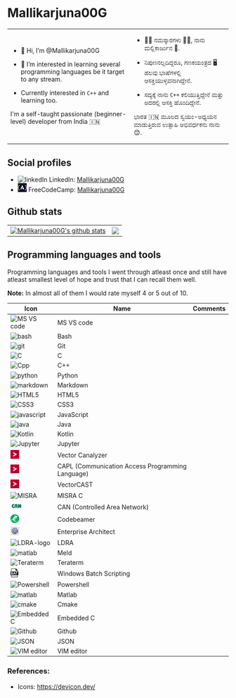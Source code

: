 # Mallikarjuna00G

<table>
<tr>
<td>

- 👋 Hi, I’m @Mallikarjuna00G

- 👀 I’m interested in learning several programming languages be it target to any stream.

- Currently interested in `C++` and learning too.

I'm a self-taught passionate (beginner-level) developer from India 🇮🇳

</td>
<td>

- 🙏🏼 ನಮಸ್ಕಾರಗಳು 🙏🏼, ನಾನು ಮಲ್ಲಿಕಾರ್ಜುನ 🧔.  

- ನಿಪುಣನಲ್ಲದಿದ್ದರೂ, ಗಣಕಯಂತ್ರದ 🖥️ ಹಲವು ಭಾಷೆಗಳಲ್ಲಿ ಆಸಕ್ತಿಯುಳ್ಳವನಾಗಿದ್ದೇನೆ.

- ಸದ್ಯಕ್ಕೆ ನಾನು `C++` ಕಲಿಯುತ್ತಿದ್ದೇನೆ ಮತ್ತು ಅದರಲ್ಲಿ ಆಸಕ್ತಿ ಹೊಂದಿದ್ದೇನೆ.

ಭಾರತ 🇮🇳 ಮೂಲದ ಸ್ವಯಂ-ಅಧ್ಯಯನ ಮಾಡುತ್ತಿರುವ ಉತ್ಸಾಹಿ ಅಭಿವರ್ಧಕನು ನಾನು 😊.
</td>
</tr>
</table>

## Social profiles
- <img height="20" alt="linkedIn" src="https://cdn.jsdelivr.net/gh/devicons/devicon@latest/icons/linkedin/linkedin-original.svg"> LinkedIn: [Mallikarjuna00G](https://www.linkedin.com/in/mallikarjuna00g/)
- <img height="20" alt="freeCodeCamp" src="./images/freeCodeCamp.png"> FreeCodeCamp: [Mallikarjuna00G](https://www.freecodecamp.org/Mallikarjuna00G)

## Github stats

|||
|---|---|
| <a href="https://github.com/Mallikarjuna00G/github-readme-stats"><img align="center" src="https://github-readme-stats.vercel.app/api?username=Mallikarjuna00G&show_icons=true&include_all_commits=true&theme=buefy&hide_border=true" alt="Mallikarjuna00G's github stats" /></a> | <a href="https://github.com/Mallikarjuna00G/github-readme-stats"><img align="center" src="https://github-readme-stats.vercel.app/api/top-langs/?username=Mallikarjuna00G&layout=compact&theme=buefy&hide_border=true" /></a> |


## Programming languages and tools


Programming languages and tools I went through atleast once and still have atleast smallest level of hope and trust that I can recall them well.

**Note:** In almost all of them I would rate myself 4 or 5 out of 10.

|Icon|Name|Comments|
|---|---|---|
|<img height="20" alt="MS VS code" src="https://cdn.jsdelivr.net/gh/devicons/devicon@latest/icons/vscode/vscode-original.svg">|MS VS code||
|<img height="20" alt="bash" src="https://cdn.jsdelivr.net/gh/devicons/devicon@latest/icons/bash/bash-original.svg">|Bash||
|<img height="20" alt="git" src="https://cdn.jsdelivr.net/gh/devicons/devicon@latest/icons/git/git-original.svg">|Git||
|<img height="20" alt="C" src="https://cdn.jsdelivr.net/gh/devicons/devicon@latest/icons/c/c-original.svg">|C||
|<img height="20" alt="Cpp" src="https://cdn.jsdelivr.net/gh/devicons/devicon@latest/icons/cplusplus/cplusplus-original.svg">|C++||
|<img height="20" alt="python" src="https://cdn.jsdelivr.net/gh/devicons/devicon@latest/icons/python/python-original.svg">|Python||
|<img height="20" alt="markdown" src="https://cdn.jsdelivr.net/gh/devicons/devicon@latest/icons/markdown/markdown-original.svg">|Markdown||
|<img height="20" alt="HTML5" src="https://cdn.jsdelivr.net/gh/devicons/devicon@latest/icons/html5/html5-original.svg">|HTML5||
|<img height="20" alt="CSS3" src="https://cdn.jsdelivr.net/gh/devicons/devicon@latest/icons/css3/css3-original.svg">|CSS3||
|<img height="20" alt="javascript" src="https://cdn.jsdelivr.net/gh/devicons/devicon@latest/icons/javascript/javascript-original.svg">|JavaScript||
|<img height="20" alt="java" src="https://cdn.jsdelivr.net/gh/devicons/devicon@latest/icons/java/java-original.svg">|Java||
|<img height="20" alt="Kotlin" src="https://cdn.jsdelivr.net/gh/devicons/devicon@latest/icons/kotlin/kotlin-original.svg">|Kotlin||
|<img height="20" alt="Jupyter" src="https://cdn.jsdelivr.net/gh/devicons/devicon@latest/icons/jupyter/jupyter-original.svg">|Jupyter||
|<img height="20" alt="vectorInformaticGMBH" src="./images/vectorInformaticGMBH.png">|Vector Canalyzer||
|<img height="20" alt="vectorInformaticGMBH" src="./images/vectorInformaticGMBH.png">|CAPL (Communication Access Programming Language)||
|<img height="20" alt="vectorInformaticGMBH" src="./images/vectorInformaticGMBH.png">|VectorCAST||
|<img height="20" alt="MISRA" src="https://misra.org.uk/app/themes/designreligion/assets/img/logo.svg">|MISRA C||
|<img height="20" alt="CAN bus" src="./images/CAN_Logo.png">|CAN (Controlled Area Network)||
|<img height="20" alt="CodeBeamer lizard" src="./images/codebeamer.png">|Codebeamer||
|<img height="20" alt="Enterprise Architect" src="./images/EnterpriseArchitect.png">|Enterprise Architect||
|<img height="20" alt="LDRA-logo" src="https://ldra.com/wp-content/themes/katatomic/images/ldra-floating-logo.png">|LDRA||
|<img height="20" alt="matlab" src="https://meldmerge.org/images/meld.svg">|Meld|
|<img height="20" alt="Teraterm" src="https://teratermproject.github.io/images/teraterm.png">|Teraterm||
|<img height="20" alt="Bat script" src="./images/batScript.png">|Windows Batch Scripting||
|<img height="20" alt="Powershell" src="https://cdn.jsdelivr.net/gh/devicons/devicon@latest/icons/powershell/powershell-original.svg">|Powershell||
|<img height="20" alt="matlab" src="https://cdn.jsdelivr.net/gh/devicons/devicon@latest/icons/matlab/matlab-original.svg">|Matlab||
|<img height="20" alt="cmake" src="https://cdn.jsdelivr.net/gh/devicons/devicon@latest/icons/cmake/cmake-original.svg">|Cmake||
|<img height="20" alt="Embedded C" src="https://cdn.jsdelivr.net/gh/devicons/devicon@latest/icons/embeddedc/embeddedc-original.svg">|Embedded C||
|<img height="20" alt="Github" src="https://cdn.jsdelivr.net/gh/devicons/devicon@latest/icons/github/github-original.svg">|Github||
|<img height="20" alt="JSON" src="https://cdn.jsdelivr.net/gh/devicons/devicon@latest/icons/json/json-original.svg">|JSON||
|<img height="20" alt="VIM editor" src="https://cdn.jsdelivr.net/gh/devicons/devicon@latest/icons/vim/vim-original.svg">|VIM editor||


### References:

- Icons: <https://devicon.dev/>
